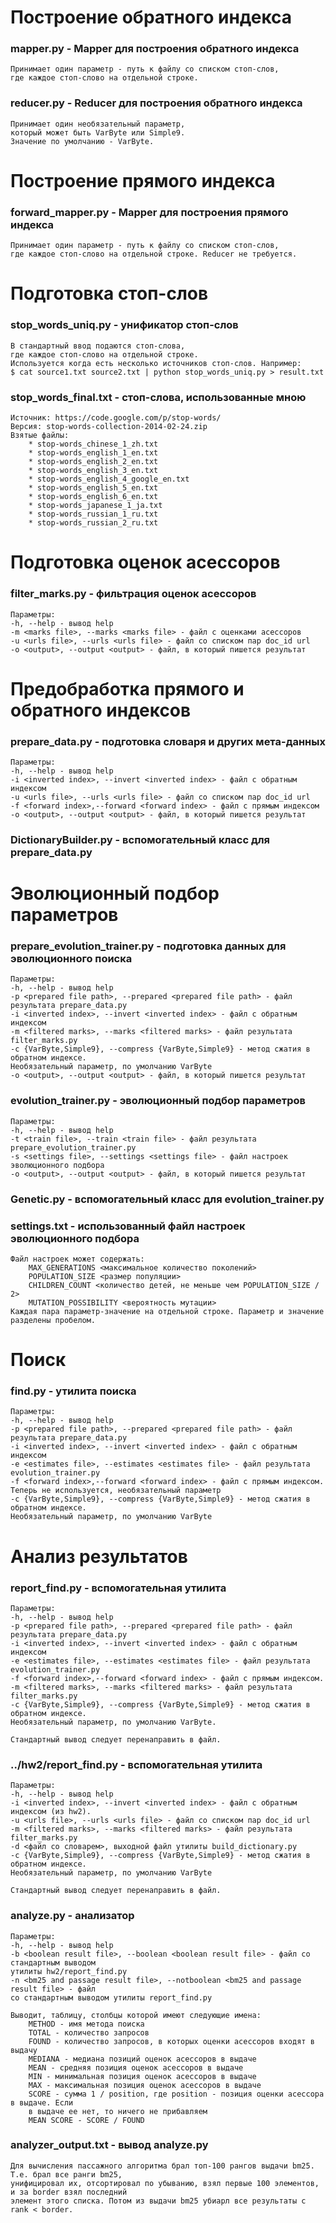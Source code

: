 # Построение обратного индекса
### mapper.py - Mapper для построения обратного индекса
	Принимает один параметр - путь к файлу со списком стоп-слов,
	где каждое стоп-слово на отдельной строке.

### reducer.py - Reducer для построения обратного индекса 
	Принимает один необязательный параметр, 
	который может быть VarByte или Simple9.
	Значение по умолчанию - VarByte.
	
# Построение прямого индекса
### forward_mapper.py - Mapper для построения прямого индекса
	Принимает один параметр - путь к файлу со списком стоп-слов,
	где каждое стоп-слово на отдельной строке. Reducer не требуется.

# Подготовка стоп-слов
### stop_words_uniq.py - унификатор стоп-слов
	В стандартный ввод подаются стоп-слова,
	где каждое стоп-слово на отдельной строке.
	Используется когда есть несколько источников стоп-слов. Например:
    $ cat source1.txt source2.txt | python stop_words_uniq.py > result.txt

### stop_words_final.txt - стоп-слова, использованные мною
    Источник: https://code.google.com/p/stop-words/
    Версия: stop-words-collection-2014-02-24.zip
    Взятые файлы:
        * stop-words_chinese_1_zh.txt
        * stop-words_english_1_en.txt
        * stop-words_english_2_en.txt
        * stop-words_english_3_en.txt
        * stop-words_english_4_google_en.txt
        * stop-words_english_5_en.txt
        * stop-words_english_6_en.txt
        * stop-words_japanese_1_ja.txt
        * stop-words_russian_1_ru.txt
        * stop-words_russian_2_ru.txt
        
# Подготовка оценок асессоров
### filter_marks.py - фильтрация оценок асессоров
    Параметры:
    -h, --help - вывод help
    -m <marks file>, --marks <marks file> - файл с оценками асессоров
    -u <urls file>, --urls <urls file> - файл cо списком пар doc_id url
    -o <output>, --output <output> - файл, в который пишется результат

# Предобработка прямого и обратного индексов
### prepare_data.py - подготовка словаря и других мета-данных
	Параметры:
    -h, --help - вывод help
    -i <inverted index>, --invert <inverted index> - файл с обратным индексом
    -u <urls file>, --urls <urls file> - файл cо списком пар doc_id url
    -f <forward index>,--forward <forward index> - файл с прямым индексом
    -o <output>, --output <output> - файл, в который пишется результат

### DictionaryBuilder.py - вспомогательный класс для prepare_data.py

# Эволюционный подбор параметров
### prepare_evolution_trainer.py - подготовка данных для эволюционного поиска
    Параметры:
    -h, --help - вывод help
    -p <prepared file path>, --prepared <prepared file path> - файл результата prepare_data.py
    -i <inverted index>, --invert <inverted index> - файл с обратным индексом
    -m <filtered marks>, --marks <filtered marks> - файл результата filter_marks.py
    -c {VarByte,Simple9}, --compress {VarByte,Simple9} - метод сжатия в обратном индексе.
    Необязательный параметр, по умолчанию VarByte
    -o <output>, --output <output> - файл, в который пишется результат

### evolution_trainer.py - эволюционный подбор параметров
    Параметры:
    -h, --help - вывод help
    -t <train file>, --train <train file> - файл результата prepare_evolution_trainer.py
    -s <settings file>, --settings <settings file> - файл настроек эволюционного подбора
    -o <output>, --output <output> - файл, в который пишется результат
    
### Genetic.py - вспомогательный класс для evolution_trainer.py

### settings.txt - использованный файл настроек эволюционного подбора
    Файл настроек может содержать:
        MAX_GENERATIONS <максимальное количество поколений>
        POPULATION_SIZE <размер популяции>
        CHILDREN_COUNT <количество детей, не меньше чем POPULATION_SIZE / 2>
        MUTATION_POSSIBILITY <вероятность мутации>
    Каждая пара параметр-значение на отдельной строке. Параметр и значение разделены пробелом.
    
# Поиск
### find.py - утилита поиска
    Параметры:
    -h, --help - вывод help
    -p <prepared file path>, --prepared <prepared file path> - файл результата prepare_data.py
    -i <inverted index>, --invert <inverted index> - файл с обратным индексом
    -e <estimates file>, --estimates <estimates file> - файл результата evolution_trainer.py
    -f <forward index>,--forward <forward index> - файл с прямым индексом.
    Теперь не используется, необязательный параметр
    -c {VarByte,Simple9}, --compress {VarByte,Simple9} - метод сжатия в обратном индексе.
    Необязательный параметр, по умолчанию VarByte

# Анализ результатов
### report_find.py - вспомогательная утилита
	Параметры:
    -h, --help - вывод help
    -p <prepared file path>, --prepared <prepared file path> - файл результата prepare_data.py
    -i <inverted index>, --invert <inverted index> - файл с обратным индексом
    -e <estimates file>, --estimates <estimates file> - файл результата evolution_trainer.py
    -f <forward index>,--forward <forward index> - файл с прямым индексом.
    -m <filtered marks>, --marks <filtered marks> - файл результата filter_marks.py
    -c {VarByte,Simple9}, --compress {VarByte,Simple9} - метод сжатия в обратном индексе.
    Необязательный параметр, по умолчанию VarByte.

    Стандартный вывод следует перенаправить в файл.

### ../hw2/report_find.py - вспомогательная утилита
	Параметры:
    -h, --help - вывод help
    -i <inverted index>, --invert <inverted index> - файл с обратным индексом (из hw2).
    -u <urls file>, --urls <urls file> - файл cо списком пар doc_id url
    -m <filtered marks>, --marks <filtered marks> - файл результата filter_marks.py
	-d <файл со словарем>, выходной файл утилиты build_dictionary.py
    -c {VarByte,Simple9}, --compress {VarByte,Simple9} - метод сжатия в обратном индексе.
    Необязательный параметр, по умолчанию VarByte

    Стандартный вывод следует перенаправить в файл.

### analyze.py - анализатор
	Параметры:
    -h, --help - вывод help
    -b <boolean result file>, --boolean <boolean result file> - файл со стандартным выводом
    утилиты hw2/report_find.py
    -n <bm25 and passage result file>, --notboolean <bm25 and passage result file> - файл
    со стандартным выводом утилиты report_find.py

    Выводит, таблицу, столбцы которой имеют следующие имена:
    	METHOD - имя метода поиска
    	TOTAL - количество запросов
    	FOUND - количество запросов, в которых оценки асессоров входят в выдачу
    	MEDIANA - медиана позиций оценок асессоров в выдаче
    	MEAN - средняя позиция оценок асессоров в выдаче
    	MIN - минимальная позиция оценок асессоров в выдаче
    	MAX - максимальная позиция оценок асессоров в выдаче
    	SCORE - сумма 1 / position, где position - позиция оценки асессора в выдаче. Если
    	в выдаче ее нет, то ничего не прибавляем
    	MEAN SCORE - SCORE / FOUND

### analyzer_output.txt - вывод analyze.py
	Для вычисления пассажного алгоритма брал топ-100 рангов выдачи bm25. Т.е. брал все ранги bm25,
	унифицировал их, отсортировал по убыванию, взял первые 100 элементов, и за border взял последний
	элемент этого списка. Потом из выдачи bm25 убиарл все результаты с rank < border.
